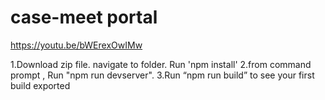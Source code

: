 # case-meet portal 
https://youtu.be/bWErexOwIMw

1.Download zip file. navigate to folder. Run 'npm install'
2.from command prompt , Run "npm run devserver". 
3.Run “npm run build” to see your first build exported
